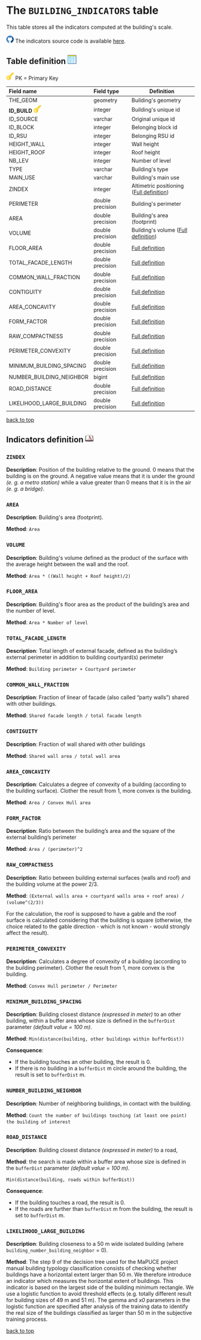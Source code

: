 # The `BUILDING_INDICATORS` table

This table stores all the indicators computed at the building's scale.

![](../images/icons/github.png) The indicators source code is available [here](https://github.com/orbisgis/geoclimate/blob/master/geoindicators/src/main/groovy/org/orbisgis/geoindicators/BuildingIndicators.groovy).



## Table definition ![](../images/icons/table.png)

![](../images/icons/pk.png) PK = Primary Key

| Field name   | Field type       | Definition         |
| :----------- | :--------------- | ------------------ |
| THE_GEOM       | geometry          | Building's geometry |
| **ID_BUILD** ![](../images/icons/pk.png) | integer | Building's unique id |
| ID_SOURCE | varchar | Original unique id |
| ID_BLOCK | integer | Belonging block id |
| ID_RSU | integer | Belonging RSU id |
| HEIGHT_WALL | integer | Wall height |
| HEIGHT_ROOF | integer | Roof height |
| NB_LEV | integer | Number of level |
| TYPE | varchar | Building's type |
| MAIN_USE | varchar | Building's main use |
| ZINDEX | integer | Altimetric positioning ([Full definition](#ZINDEX)) |
| PERIMETER | double precision | Building's perimeter |
| AREA | double precision | Building's area (footprint) |
| VOLUME | double precision | Building's volume ([Full definition](#VOLUME)) |
| FLOOR_AREA | double precision | [Full definition](#FLOOR_AREA) |
| TOTAL_FACADE_LENGTH | double precision | [Full definition](#TOTAL_FACADE_LENGTH) |
| COMMON_WALL_FRACTION | double precision | [Full definition](#COMMON_WALL_FRACTION) |
| CONTIGUITY | double precision | [Full definition](#CONTIGUITY) |
| AREA_CONCAVITY | double precision | [Full definition](#AREA_CONCAVITY) |
| FORM_FACTOR | double precision | [Full definition](#FORM_FACTOR) |
| RAW_COMPACTNESS | double precision | [Full definition](#RAW_COMPACTNESS) |
| PERIMETER_CONVEXITY | double precision | [Full definition](#**PERIMETER_CONVEXITY**) |
| MINIMUM_BUILDING_SPACING | double precision | [Full definition](#MINIMUM_BUILDING_SPACING) |
| NUMBER_BUILDING_NEIGHBOR | bigint | [Full definition](#NUMBER_BUILDING_NEIGHBOR) |
| ROAD_DISTANCE | double precision | [Full definition](#ROAD_DISTANCE) |
| LIKELIHOOD_LARGE_BUILDING | double precision | [Full definition](#LIKELIHOOD_LARGE_BUILDING) |



[back to top](#the-building_indicators-table)

## Indicators definition  ![](../images/icons/dico.png)

### `ZINDEX`

**Description**: Position of the building relative to the ground. 0 means that the building is on the ground. A negative value means that it is under the ground *(e. g. a metro station)* while a value greater than 0 means that it is in the air *(e. g. a bridge)*.



### `AREA `

**Description**: Building's area (footprint).

**Method**: `Area`




### `VOLUME`

**Description**: Building's volume defined as the product of the surface with the average height between the wall and the roof.

**Method**: `Area * ((Wall height + Roof height)/2)`




### `FLOOR_AREA`

**Description**: Building's floor area as the product of the building’s area and the number of level.

**Method**: `Area * Number of level`




### `TOTAL_FACADE_LENGTH`

**Description**: Total length of external facade, defined as the building’s external perimeter in addition to building courtyard(s) perimeter

**Method**: `Building perimeter + Courtyard perimeter`




### `COMMON_WALL_FRACTION`

**Description**: Fraction of linear of facade (also called “party walls”) shared with other buildings.

**Method**: `Shared facade length / total facade length`



### `CONTIGUITY`

**Description**: Fraction of wall shared with other buildings

**Method**: `Shared wall area / total wall area`



### `AREA_CONCAVITY`

**Description**: Calculates a degree of convexity of a building (according to the building surface). Clother the result from 1, more convex is the building.

**Method**: `Area / Convex Hull area`



### `FORM_FACTOR`

**Description**: Ratio between the building’s area and the square of the external building’s perimeter

**Method**: `Area / (perimeter)^2`



### `RAW_COMPACTNESS`

**Description**: Ratio between building external surfaces (walls and roof) and the building volume at the power 2/3. 

**Method**: `(External walls area + courtyard walls area + roof area) / (volume^(2/3)) `

For the calculation, the roof is supposed to have a gable and the roof surface is calculated considering that the building is square (otherwise, the choice related to the gable direction - which is not known - would strongly affect the result).



### `PERIMETER_CONVEXITY`

**Description**: Calculates a degree of convexity of a building (according to the building perimeter). Clother the result from 1, more convex is the building.

**Method**: `Convex Hull perimeter / Perimeter`



### `MINIMUM_BUILDING_SPACING`

**Description**: Building closest distance *(expressed in meter)* to an other building, within a buffer area whose size is defined in the `bufferDist` parameter *(default value = 100 m)*.

**Method**: `Min(distance(building, other buildings within bufferDist))`

**Consequence**:

- If the building touches an other building, the result is 0.
- If there is no building in a `bufferDist` m circle around the building, the result is set to `bufferDist` m.



### `NUMBER_BUILDING_NEIGHBOR`

**Description**: Number of neighboring buildings, in contact with the building.

**Method**: `Count the number of buildings touching (at least one point) the building of interest`



### `ROAD_DISTANCE`

**Description**: Building closest distance *(expressed in meter)* to a road, 

**Method**: the search is made within a buffer area whose size is defined in the `bufferDist` parameter *(default value = 100 m)*.

```
Min(distance(building, roads within bufferDist))
```
**Consequence**:

- If the building touches a road, the result is 0.
- If the roads are further than `bufferDist` m from the building, the result is set to `bufferDist` m.



### `LIKELIHOOD_LARGE_BUILDING`

**Description**: Building closeness to a 50 m wide isolated building (where `building_number_building_neighbor` = 0).

**Method**: The step 9 of the decision tree used for the MaPUCE project manual building typology classification consists of checking whether buildings have a horizontal extent larger than 50 m. We therefore introduce an indicator which measures the horizontal extent of buildings. This indicator is based on the largest side of the building minimum rectangle. We use a logistic function to avoid threshold effects (e.g. totally different result for building sizes of 49 m and 51 m). The gamma and *x0* parameters in the logistic function are specified after analysis of the training data to identify the real size of the buildings classified as larger than 50 m in the subjective training process.



[back to top](#the-building_indicators-table)